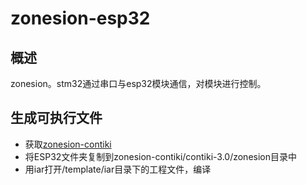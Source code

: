 # zonesion-esp32
## 概述
zonesion。stm32通过串口与esp32模块通信，对模块进行控制。
## 生成可执行文件
- 获取[zonesion-contiki](https://github.com/York-Fu/zonesion-contiki)
- 将ESP32文件夹复制到zonesion-contiki/contiki-3.0/zonesion目录中
- 用iar打开/template/iar目录下的工程文件，编译
